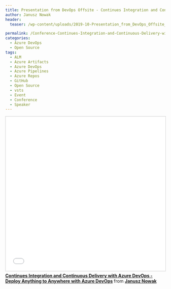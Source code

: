 ```yaml
---
title: Presentation from DevOps Offsite - Continues Integration and Continuous Delivery with Azure DevOps - Deploy Anything to Anywhere with Azure DevOps
author: Janusz Nowak
header:
  teaser: /wp-content/uploads/2019-10-Presentation_from_DevOps_Offsite_Continues_Integration_and_Continuous_Delivery.webp

permalink: /Conference-Continues-Integration-and-Continuous-Delivery-with-Azure-DevOps-Deploy-Anything-to-Anywhere-with-Azure-DevOps/
categories:
  - Azure DevOps
  - Open Source
tags:
  - ALM
  - Azure Artifacts
  - Azure DevOps
  - Azure Pipelines
  - Azure Repos
  - GitHub
  - Open Source
  - vsts
  - Event
  - Conference
  - Speaker
---
```


<iframe src="//www.slideshare.net/slideshow/embed_code/key/6nSWzzcAhNRs5g" width="595" height="485" frameborder="0" marginwidth="0" marginheight="0" scrolling="no" style="border:1px solid #CCC; border-width:1px; margin-bottom:5px; max-width: 100%;" allowfullscreen> </iframe> <div style="margin-bottom:5px"> <strong> <a href="//www.slideshare.net/janusznowak/continues-integration-and-continuous-delivery-with-azure-devops-deploy-anything-to-anywhere-with-azure-devops" title="Continues Integration and Continuous Delivery with Azure DevOps - Deploy Anything to Anywhere with Azure DevOps" target="_blank">Continues Integration and Continuous Delivery with Azure DevOps - Deploy Anything to Anywhere with Azure DevOps</a> </strong> from <strong><a href="//www.slideshare.net/janusznowak" target="_blank">Janusz Nowak</a></strong> </div>

